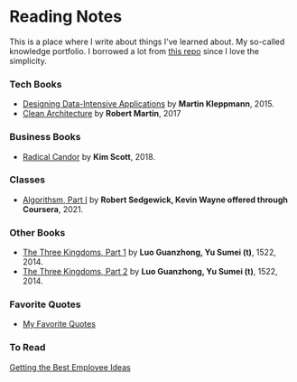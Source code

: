 # Reading Notes

This is a place where I write about things I've learned about. My so-called knowledge portfolio. I borrowed a lot from [this repo](https://github.com/keyvanakbary/learning-notes) since I love the simplicity.

### Tech Books
* [Designing Data-Intensive Applications](tech_books/designing-data-intensive-applications.md) by **Martin Kleppmann**, 2015.
* [Clean Architecture](/tech_books/clean-architecture.md) by **Robert Martin**, 2017

### Business Books
* [Radical Candor](business_books/radical-candor.md) by **Kim Scott**, 2018.

### Classes
* [Algorithsm, Part I](classes/algorithms-part1.md) by **Robert Sedgewick, Kevin Wayne offered through Coursera**, 2021.

### Other Books
* [The Three Kingdoms, Part 1](other_books/the-three-kingdoms-vol-1.md) by **Luo Guanzhong, Yu Sumei (t)**, 1522, 2014.
* [The Three Kingdoms, Part 2](other_books/the-three-kingdoms-vol-2.md) by **Luo Guanzhong, Yu Sumei (t)**, 1522, 2014.

### Favorite Quotes
* [My Favorite Quotes](quotes/quotes.md)


### To Read
[Getting the Best Employee Ideas](https://hbr.org/2008/02/getting-the-best-employee-idea)
